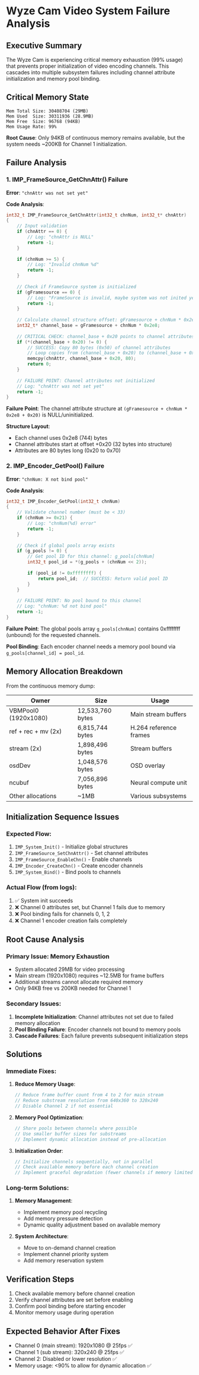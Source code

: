 # Wyze Cam Video System Failure Analysis

## Executive Summary

The Wyze Cam is experiencing critical memory exhaustion (99% usage) that prevents proper initialization of video encoding channels. This cascades into multiple subsystem failures including channel attribute initialization and memory pool binding.

## Critical Memory State

```
Mem Total Size: 30408704 (29MB)
Mem Used  Size: 30311936 (28.9MB) 
Mem Free  Size: 96768 (94KB)
Mem Usage Rate: 99%
```

**Root Cause**: Only 94KB of continuous memory remains available, but the system needs ~200KB for Channel 1 initialization.

## Failure Analysis

### 1. IMP_FrameSource_GetChnAttr() Failure

**Error**: `"chnAttr was not set yet"`

**Code Analysis**:
```c
int32_t IMP_FrameSource_GetChnAttr(int32_t chnNum, int32_t* chnAttr)
{
    // Input validation
    if (chnAttr == 0) {
        // Log: "chnAttr is NULL"
        return -1;
    }
    
    if (chnNum >= 5) {
        // Log: "Invalid chnNum %d"
        return -1;
    }
    
    // Check if FrameSource system is initialized
    if (gFramesource == 0) {
        // Log: "FrameSource is invalid, maybe system was not inited yet"
        return -1;
    }
    
    // Calculate channel structure offset: gFramesource + chnNum * 0x2e8
    int32_t* channel_base = gFramesource + chnNum * 0x2e8;
    
    // CRITICAL CHECK: channel_base + 0x20 points to channel attributes
    if (*(channel_base + 0x20) != 0) {
        // SUCCESS: Copy 80 bytes (0x50) of channel attributes
        // Loop copies from (channel_base + 0x20) to (channel_base + 0x70)
        memcpy(chnAttr, channel_base + 0x20, 80);
        return 0;
    }
    
    // FAILURE POINT: Channel attributes not initialized
    // Log: "chnAttr was not set yet"
    return -1;
}
```

**Failure Point**: The channel attribute structure at `(gFramesource + chnNum * 0x2e8 + 0x20)` is NULL/uninitialized.

**Structure Layout**:
- Each channel uses 0x2e8 (744) bytes
- Channel attributes start at offset +0x20 (32 bytes into structure)
- Attributes are 80 bytes long (0x20 to 0x70)

### 2. IMP_Encoder_GetPool() Failure

**Error**: `"chnNum: X not bind pool"`

**Code Analysis**:
```c
int32_t IMP_Encoder_GetPool(int32_t chnNum)
{
    // Validate channel number (must be < 33)
    if (chnNum >= 0x21) {
        // Log: "chnNum(%d) error"
        return -1;
    }
    
    // Check if global pools array exists
    if (g_pools != 0) {
        // Get pool ID for this channel: g_pools[chnNum]
        int32_t pool_id = *(g_pools + (chnNum << 2));
        
        if (pool_id != 0xffffffff) {
            return pool_id;  // SUCCESS: Return valid pool ID
        }
    }
    
    // FAILURE POINT: No pool bound to this channel
    // Log: "chnNum: %d not bind pool"
    return -1;
}
```

**Failure Point**: The global pools array `g_pools[chnNum]` contains 0xffffffff (unbound) for the requested channels.

**Pool Binding**: Each encoder channel needs a memory pool bound via `g_pools[channel_id] = pool_id`.

## Memory Allocation Breakdown

From the continuous memory dump:

| Owner | Size | Usage |
|-------|------|-------|
| VBMPool0 (1920x1080) | 12,533,760 bytes | Main stream buffers |
| ref + rec + mv (2x) | 6,815,744 bytes | H.264 reference frames |
| stream (2x) | 1,898,496 bytes | Stream buffers |
| osdDev | 1,048,576 bytes | OSD overlay |
| ncubuf | 7,056,896 bytes | Neural compute unit |
| Other allocations | ~1MB | Various subsystems |

## Initialization Sequence Issues

### Expected Flow:
1. `IMP_System_Init()` - Initialize global structures
2. `IMP_FrameSource_SetChnAttr()` - Set channel attributes 
3. `IMP_FrameSource_EnableChn()` - Enable channels
4. `IMP_Encoder_CreateChn()` - Create encoder channels
5. `IMP_System_Bind()` - Bind pools to channels

### Actual Flow (from logs):
1. ✅ System init succeeds
2. ❌ Channel 0 attributes set, but Channel 1 fails due to memory
3. ❌ Pool binding fails for channels 0, 1, 2
4. ❌ Channel 1 encoder creation fails completely

## Root Cause Analysis

### Primary Issue: Memory Exhaustion
- System allocated 29MB for video processing
- Main stream (1920x1080) requires ~12.5MB for frame buffers
- Additional streams cannot allocate required memory
- Only 94KB free vs 200KB needed for Channel 1

### Secondary Issues:
1. **Incomplete Initialization**: Channel attributes not set due to failed memory allocation
2. **Pool Binding Failure**: Encoder channels not bound to memory pools
3. **Cascade Failures**: Each failure prevents subsequent initialization steps

## Solutions

### Immediate Fixes:

1. **Reduce Memory Usage**:
   ```c
   // Reduce frame buffer count from 4 to 2 for main stream
   // Reduce substream resolution from 640x360 to 320x240
   // Disable Channel 2 if not essential
   ```

2. **Memory Pool Optimization**:
   ```c
   // Share pools between channels where possible
   // Use smaller buffer sizes for substreams
   // Implement dynamic allocation instead of pre-allocation
   ```

3. **Initialization Order**:
   ```c
   // Initialize channels sequentially, not in parallel
   // Check available memory before each channel creation
   // Implement graceful degradation (fewer channels if memory limited)
   ```

### Long-term Solutions:

1. **Memory Management**:
   - Implement memory pool recycling
   - Add memory pressure detection
   - Dynamic quality adjustment based on available memory

2. **System Architecture**:
   - Move to on-demand channel creation
   - Implement channel priority system
   - Add memory reservation system

## Verification Steps

1. Check available memory before channel creation
2. Verify channel attributes are set before enabling
3. Confirm pool binding before starting encoder
4. Monitor memory usage during operation

## Expected Behavior After Fixes

- Channel 0 (main stream): 1920x1080 @ 25fps ✅
- Channel 1 (sub stream): 320x240 @ 25fps ✅  
- Channel 2: Disabled or lower resolution ✅
- Memory usage: <90% to allow for dynamic allocation ✅
